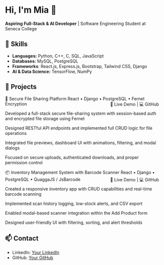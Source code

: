 # Hi, I'm Mia 👋  
**Aspiring Full-Stack & AI Developer** | Software Engineering Student at Seneca College  

## 🚀 Skills  
- **Languages:** Python, C++, C, SQL, JavaScript  
- **Databases:** MySQL, PostgreSQL
- **Frameworks**: React.js, Express.js, Bootstrap, Tailwind CSS, Django
- **AI & Data Science:** TensorFlow, NumPy  

## 📂 Projects  

🔐 Secure File Sharing Platform
React • Django • PostgreSQL • Fernet Encryption
<span style="float: right;">🔗 Live Demo | 💻 GitHub</span>

Developed a full-stack secure file-sharing system with session-based auth and encrypted file storage using Fernet

Designed RESTful API endpoints and implemented full CRUD logic for file operations

Integrated file previews, dashboard UI with animations, filtering, and modal dialogs

Focused on secure uploads, authenticated downloads, and proper permission control

📦 Inventory Management System with Barcode Scanner
React • Django • PostgreSQL • QuaggaJS / JsBarcode
<span style="float: right;">🔗 Live Demo | 💻 GitHub</span>

Created a responsive inventory app with CRUD capabilities and real-time barcode scanning

Implemented scan history logging, low-stock alerts, and CSV export

Enabled modal-based scanner integration within the Add Product form

Designed user-friendly UI with filtering, sorting, and alert thresholds




## 📫 Contact  
- LinkedIn: [Your LinkedIn](https://www.linkedin.com/in/fathima-shajahan-4baa142a7?lipi=urn%3Ali%3Apage%3Ad_flagship3_profile_view_base_contact_details%3B3SweghY7RLyzl4vP1TKT5Q%3D%3D)  
- GitHub: [Your GitHub](https://github.com/miashub) 
